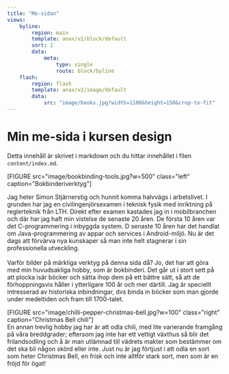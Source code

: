 ```yaml
---
title: "Me-sidan"
views:
    byline:
        region: main
        template: anax/v2/block/default
        sort: 2
        data:
            meta:
                type: single
                route: block/byline
    flash:
        region: flash
        template: anax/v2/image/default
        data:
            src: "image/books.jpg?width=1100&height=150&crop-to-fit"
---
```

Min me-sida i kursen design
=========================

Detta innehåll är skrivet i markdown och du hittar innehållet i filen `content/index.md`.

[FIGURE src="image/bookbinding-tools.jpg?w=500" class="left" caption="Bokbinderiverktyg"]

Jag heter Simon Stjärnerstig och hunnit komma halvvägs i arbetslivet. I grunden har jag en civilingenjörsexamen i teknisk fysik med inriktning på reglerteknik från LTH. Direkt efter examen kastades jag in i mobilbranchen och där har jag haft min vistelse de senaste 20 åren. De första 10 åren var det C-programmering i inbyggda system. D senaste 10 åren har det handlat om Java-programmering av appar och services i Android-miljö. Nu är det dags att förvärva nya kunskaper så man inte helt stagnerar i sin professionella utveckling.
<br/>
<br/>
Varför bilder på märkliga verktyg på denna sida då? Jo, det har att göra med min huvudsakliga hobby, som är bokbinderi. Det går ut i stort sett på att plocka isär böcker och  sätta ihop dem på ett bättre sätt, så att de förhoppningsvis håller i ytterligare 100 år och mer därtill. Jag är speciellt intresserad av historiska inbindningar, dvs binda in böcker som man gjorde under medeltiden och fram till 1700-talet.

[FIGURE src="image/chilli-pepper-christmas-bell.jpg?w=100" class="right" caption="Christmas Bell chili"]
<br/>
En annan trevlig hobby jag har är att odla chili, med lite varierande framgång på våra breddgrader; eftersom jag inte har ett vettigt växthus så blir det frilandsodling och å är man utlämnad till vädrets makter som bestämmer om det ska bli någon skörd eller inte. Just nu är jag förtjust i att odla en sort som heter Christmas Bell, en frisk och inte alltför stark sort, men som är en fröjd för ögat!
